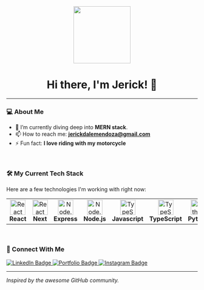 <div id="header" align="center">
  <img src="https://media.giphy.com/media/M9gbBd9nbDrOTu1Mqx/giphy.gif" width="150" />
  <h1 align="center">Hi there, I'm Jerick! 👋</h1>
</div>

---

### 💻 About Me

- 🌱 I’m currently diving deep into **MERN stack**.
- 📫 How to reach me: **jerickdalemendoza@gmail.com**
- ⚡ Fun fact: **I love riding with my motorcycle**

<br>

### 🛠️ My Current Tech Stack

Here are a few technologies I'm working with right now:

<table>
  <tr>
    <td align="center">
      <img src="https://skillicons.dev/icons?i=react" width="40" height="40" alt="React" />
      <br><strong>React</strong>
    </td>
    <td align="center">
      <img src="https://skillicons.dev/icons?i=next" width="40" height="40" alt="React" />
      <br><strong>Next</strong>
    </td>
    <td align="center">
      <img src="https://skillicons.dev/icons?i=express" width="40" height="40" alt="Node.js" />
      <br><strong>Express</strong>
    </td>
    <td align="center">
      <img src="https://skillicons.dev/icons?i=nodejs" width="40" height="40" alt="Node.js" />
      <br><strong>Node.js</strong>
    </td>
    <td align="center">
      <img src="https://skillicons.dev/icons?i=js" width="40" height="40" alt="TypeScript" />
      <br><strong>Javascript</strong>
    </td>
    <td align="center">
      <img src="https://skillicons.dev/icons?i=ts" width="40" height="40" alt="TypeScript" />
      <br><strong>TypeScript</strong>
    </td>
    <td align="center">
      <img src="https://skillicons.dev/icons?i=python" width="40" height="40" alt="Python" />
      <br><strong>Python</strong>
    </td>
    <td align="center">
      <img src="https://skillicons.dev/icons?i=docker" width="40" height="40" alt="Docker" />
      <br><strong>Docker</strong>
    </td>
    <td align="center">
      <img src="https://skillicons.dev/icons?i=mongo" width="40" height="40" alt="Docker" />
      <br><strong>Mongo</strong>
    </td>
    <td align="center">
      <img src="https://skillicons.dev/icons?i=postgresql" width="40" height="40" alt="Docker" />
      <br><strong>PostgreSQL</strong>
    </td>
    <td align="center">
      <img src="https://skillicons.dev/icons?i=mysql" width="40" height="40" alt="Docker" />
      <br><strong>MySQL</strong>
    </td>
    <!-- <td align="center">
      <img src="https://skillicons.dev/icons?i=aws" width="40" height="40" alt="AWS" />
      <br><strong>AWS</strong>
    </td> -->
    <!-- <td align="center">
      <img src="https://skillicons.dev/icons?i=vscode" width="40" height="40" alt="VS Code" />
      <br><strong>VS Code</strong>
    </td> -->
  </tr>
</table>

<br>

### 🔗 Connect With Me

<a href="https://www.linkedin.com/in/jerick-dale-mendoza-343b45190/" target="_blank">
  <img src="https://img.shields.io/badge/LinkedIn-0077B5?style=for-the-badge&logo=linkedin&logoColor=white" alt="LinkedIn Badge"/>
</a>
<a href="https://jd-mendoza.vercel.app/" target="_blank">
  <img src="https://img.shields.io/badge/Portfolio-FF5722?style=for-the-badge&logo=data:image/svg+xml;base64,PHN2ZyB2aWV3Qm94PSIwIDAgMjQgMjQiIHhtbG5zPSJodHRwOi8vd3d3LnczLm9yZy8yMDAwL3N2ZyI+PHBhdGggZmlsbD0iI2ZmZiIgZD0iTTE5IDJoLTZWNGgyVjZoNHYxNkg2di0ySDJWMjBoNHYySDI0VjRoLTRWMnpNMTIgMTlIMTB2LTJWMTRoMnY1eiIvPjwvc3ZnPg==&logoColor=white" alt="Portfolio Badge"/>
</a>
<a href="https://www.instagram.com/jerickdalemendoza/" target="_blank">
  <img src="https://img.shields.io/badge/Instagram-E4405F?style=for-the-badge&logo=instagram&logoColor=white" alt="Instagram Badge"/>
</a>
<br>


<!-- <p align="center">
  <img src="https://github-readme-stats.vercel.app/api?username=JuanLuther&show_icons=true&theme=vue&hide_border=true&count_private=true" alt="GitHub Stats" />
  <img src="https://github-readme-streak-stats.herokuapp.com/?user=JuanLuther&theme=vue&hide_border=true" alt="GitHub Streak" />
</p> -->

---
*Inspired by the awesome GitHub community.*
